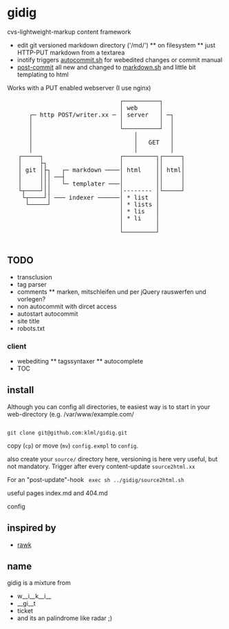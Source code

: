 # gidig

cvs-lightweight-markup content framework

* edit git versioned markdown directory ('/md/')
** on filesystem
** just HTTP-PUT markdown from a textarea
* inotify triggers [autocommit.sh](script/autocommit.sh) for webedited changes or commit manual
* [post-commit](.git/hooks/post-commit) all new and changed to [markdown.sh](script/markdown.sh) and little bit templating to html

Works with a PUT enabled webserver (I use nginx)


<pre>
                               ┌──────────┐
                               │ web      │
      ┌─ http POST/writer.xx ─ │ server   │ ─┐
      │                        │          │  │
      │                        └──────────┘  │
      │                            │         │
      │                            │   GET   │
      │                            │         │
   ┌─────┐                     ┌─────────┐┌─────┐
   │     ├┐                    │         ││     │
   │ git │├┐   ┌─ markdown ────│ html    ││ html│
   │     │││ ──┤               │         ││     │
   │     │││   └─ templater ───│         ││     │
   └┬────┘││                   │-------- │└─────┘
    └┬────┘│ ─── indexer ──────│ * list  │
     └─────┘                   │ * lists │
                               │ * lis   │
                               │ * li    │
                               │         │
                               └─────────┘

</pre>


## TODO

* transclusion
* tag parser
* comments
** marken, mitschleifen und per jQuery rauswerfen und vorlegen?
* non autocommit with dircet access
* autostart autocommit
* site title
* robots.txt

### client
* webediting
** tagssyntaxer
** autocomplete
* TOC



## install

Although you can config all directories, te easiest way is to start in your web-directory (e.g. /var/www/example.com/

<code>
git clone git@github.com:klml/gidig.git
</code>

copy (`cp`) or move (`mv`) `config.exmpl` to `config`.


also create your <code>source/</code> directory here, versioning is here very useful, but not mandatory.
Trigger after every content-update `source2html.xx`

For an "post-update"-hook
<code>
exec sh ../gidig/source2html.sh
</code>

useful pages index.md and 404.md

config


## inspired by

* [rawk](https://github.com/kisom/rawk/)

## name

gidig is a mixture from

* w__i__k__i__
* __gi__t
* ticket
* and its an palindrome like radar ;)
